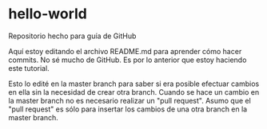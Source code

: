 # hello-world
Repositorio hecho para guía de GitHub

Aquí estoy editando el archivo README.md para aprender cómo hacer commits.
No sé mucho de GitHub. Es por lo anterior que estoy haciendo este tutorial.

Esto lo edité en la master branch para saber si era posible efectuar cambios
en ella sin la necesidad de crear otra branch. Cuando se hace un cambio en la master branch
no es necesario realizar un "pull request". Asumo que el "pull request" es sólo para insertar los
cambios de una otra branch en la master branch.
